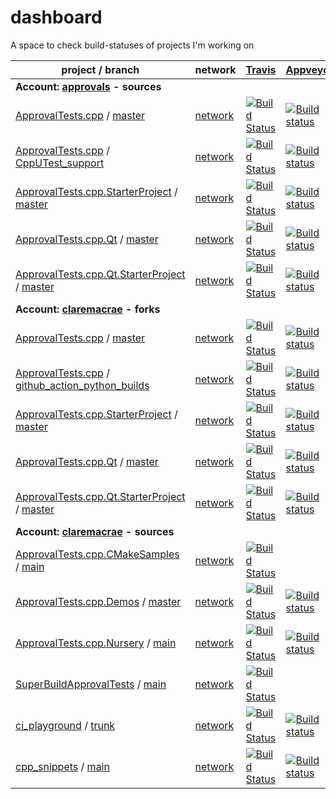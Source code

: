 <a id="top"></a>
# dashboard
A space to check build-statuses of projects I'm working on

| project / branch | network | [Travis](https://travis-ci.com/dashboard) | [Appveyor](https://ci.appveyor.com/projects) | GitHub |
|  --- | --- | --- | --- | --- |
| **Account: [approvals](https://github.com/approvals?tab=repositories) - sources** |
| [ApprovalTests.cpp](https://github.com/approvals/ApprovalTests.cpp/) / [master](https://github.com/approvals/ApprovalTests.cpp/commits/master) | [network](https://github.com/approvals/ApprovalTests.cpp/network) | [![Build Status](https://travis-ci.org/approvals/ApprovalTests.cpp.svg?branch=master)](https://travis-ci.org/approvals/ApprovalTests.cpp/builds) | [![Build status](https://ci.appveyor.com/api/projects/status/lf3i76ije89oihi5/branch/master?svg=true)](https://ci.appveyor.com/project/isidore/approvaltests-cpp/branch/master) | [![Build Status](https://github.com/approvals/ApprovalTests.cpp/workflows/build/badge.svg?branch=master)](https://github.com/approvals/ApprovalTests.cpp/actions?query=branch%3Amaster) |
| [ApprovalTests.cpp](https://github.com/approvals/ApprovalTests.cpp/) / [CppUTest_support](https://github.com/approvals/ApprovalTests.cpp/commits/CppUTest_support) | [network](https://github.com/approvals/ApprovalTests.cpp/network) | [![Build Status](https://travis-ci.org/approvals/ApprovalTests.cpp.svg?branch=CppUTest_support)](https://travis-ci.org/approvals/ApprovalTests.cpp/builds) | [![Build status](https://ci.appveyor.com/api/projects/status/lf3i76ije89oihi5/branch/CppUTest_support?svg=true)](https://ci.appveyor.com/project/isidore/approvaltests-cpp/branch/CppUTest_support) | [![Build Status](https://github.com/approvals/ApprovalTests.cpp/workflows/build/badge.svg?branch=CppUTest_support)](https://github.com/approvals/ApprovalTests.cpp/actions?query=branch%3ACppUTest_support) |
| [ApprovalTests.cpp.StarterProject](https://github.com/approvals/ApprovalTests.cpp.StarterProject/) / [master](https://github.com/approvals/ApprovalTests.cpp.StarterProject/commits/master) | [network](https://github.com/approvals/ApprovalTests.cpp.StarterProject/network) | [![Build Status](https://travis-ci.org/approvals/ApprovalTests.cpp.StarterProject.svg?branch=master)](https://travis-ci.org/approvals/ApprovalTests.cpp.StarterProject/builds) | [![Build status](https://ci.appveyor.com/api/projects/status/qx0546k6ii57919w/branch/master?svg=true)](https://ci.appveyor.com/project/isidore/approvaltests-cpp-starterproject/branch/master) | [![Build Status](https://github.com/approvals/ApprovalTests.cpp.StarterProject/workflows/build/badge.svg?branch=master)](https://github.com/approvals/ApprovalTests.cpp.StarterProject/actions?query=branch%3Amaster) |
| [ApprovalTests.cpp.Qt](https://github.com/approvals/ApprovalTests.cpp.Qt/) / [master](https://github.com/approvals/ApprovalTests.cpp.Qt/commits/master) | [network](https://github.com/approvals/ApprovalTests.cpp.Qt/network) | [![Build Status](https://travis-ci.com/approvals/ApprovalTests.cpp.Qt.svg?branch=master)](https://travis-ci.com/approvals/ApprovalTests.cpp.Qt/builds) | [![Build status](https://ci.appveyor.com/api/projects/status/pf8et0nk1mdajskf/branch/master?svg=true)](https://ci.appveyor.com/project/isidore/approvaltests-cpp-qt/branch/master) | [![Build Status](https://github.com/approvals/ApprovalTests.cpp.Qt/workflows/build/badge.svg?branch=master)](https://github.com/approvals/ApprovalTests.cpp.Qt/actions?query=branch%3Amaster) |
| [ApprovalTests.cpp.Qt.StarterProject](https://github.com/approvals/ApprovalTests.cpp.Qt.StarterProject/) / [master](https://github.com/approvals/ApprovalTests.cpp.Qt.StarterProject/commits/master) | [network](https://github.com/approvals/ApprovalTests.cpp.Qt.StarterProject/network) | [![Build Status](https://travis-ci.com/approvals/ApprovalTests.cpp.Qt.StarterProject.svg?branch=master)](https://travis-ci.com/approvals/ApprovalTests.cpp.Qt.StarterProject/builds) | [![Build status](https://ci.appveyor.com/api/projects/status/tpitsul9axlv93uk/branch/master?svg=true)](https://ci.appveyor.com/project/isidore/approvaltests-cpp-qt-starterproject/branch/master) | [![Build Status](https://github.com/approvals/ApprovalTests.cpp.Qt.StarterProject/workflows/build/badge.svg?branch=master)](https://github.com/approvals/ApprovalTests.cpp.Qt.StarterProject/actions?query=branch%3Amaster) |
| **Account: [claremacrae](https://github.com/claremacrae?tab=repositories) - forks** |
| [ApprovalTests.cpp](https://github.com/claremacrae/ApprovalTests.cpp/) / [master](https://github.com/claremacrae/ApprovalTests.cpp/commits/master) | [network](https://github.com/claremacrae/ApprovalTests.cpp/network) | [![Build Status](https://travis-ci.com/claremacrae/ApprovalTests.cpp.svg?branch=master)](https://travis-ci.com/claremacrae/ApprovalTests.cpp/builds) | [![Build status](https://ci.appveyor.com/api/projects/status/37smtsp3a694okv8/branch/master?svg=true)](https://ci.appveyor.com/project/claremacrae/approvaltests-cpp/branch/master) | [![Build Status](https://github.com/claremacrae/ApprovalTests.cpp/workflows/build/badge.svg?branch=master)](https://github.com/claremacrae/ApprovalTests.cpp/actions?query=branch%3Amaster) |
| [ApprovalTests.cpp](https://github.com/claremacrae/ApprovalTests.cpp/) / [github_action_python_builds](https://github.com/claremacrae/ApprovalTests.cpp/commits/github_action_python_builds) | [network](https://github.com/claremacrae/ApprovalTests.cpp/network) | [![Build Status](https://travis-ci.com/claremacrae/ApprovalTests.cpp.svg?branch=github_action_python_builds)](https://travis-ci.com/claremacrae/ApprovalTests.cpp/builds) | [![Build status](https://ci.appveyor.com/api/projects/status/37smtsp3a694okv8/branch/github_action_python_builds?svg=true)](https://ci.appveyor.com/project/claremacrae/approvaltests-cpp/branch/github_action_python_builds) | [![Build Status](https://github.com/claremacrae/ApprovalTests.cpp/workflows/build/badge.svg?branch=github_action_python_builds)](https://github.com/claremacrae/ApprovalTests.cpp/actions?query=branch%3Agithub_action_python_builds) |
| [ApprovalTests.cpp.StarterProject](https://github.com/claremacrae/ApprovalTests.cpp.StarterProject/) / [master](https://github.com/claremacrae/ApprovalTests.cpp.StarterProject/commits/master) | [network](https://github.com/claremacrae/ApprovalTests.cpp.StarterProject/network) | [![Build Status](https://travis-ci.com/claremacrae/ApprovalTests.cpp.StarterProject.svg?branch=master)](https://travis-ci.com/claremacrae/ApprovalTests.cpp.StarterProject/builds) | [![Build status](https://ci.appveyor.com/api/projects/status/ytjgybf5r9fviifm/branch/master?svg=true)](https://ci.appveyor.com/project/claremacrae/approvaltests-cpp-starterproject/branch/master) | [![Build Status](https://github.com/claremacrae/ApprovalTests.cpp.StarterProject/workflows/build/badge.svg?branch=master)](https://github.com/claremacrae/ApprovalTests.cpp.StarterProject/actions?query=branch%3Amaster) |
| [ApprovalTests.cpp.Qt](https://github.com/claremacrae/ApprovalTests.cpp.Qt/) / [master](https://github.com/claremacrae/ApprovalTests.cpp.Qt/commits/master) | [network](https://github.com/claremacrae/ApprovalTests.cpp.Qt/network) | [![Build Status](https://travis-ci.com/claremacrae/ApprovalTests.cpp.Qt.svg?branch=master)](https://travis-ci.com/claremacrae/ApprovalTests.cpp.Qt/builds) | [![Build status](https://ci.appveyor.com/api/projects/status/g60qbttap7m5nul2/branch/master?svg=true)](https://ci.appveyor.com/project/claremacrae/approvaltests-cpp-qt/branch/master) | [![Build Status](https://github.com/claremacrae/ApprovalTests.cpp.Qt/workflows/build/badge.svg?branch=master)](https://github.com/claremacrae/ApprovalTests.cpp.Qt/actions?query=branch%3Amaster) |
| [ApprovalTests.cpp.Qt.StarterProject](https://github.com/claremacrae/ApprovalTests.cpp.Qt.StarterProject/) / [master](https://github.com/claremacrae/ApprovalTests.cpp.Qt.StarterProject/commits/master) | [network](https://github.com/claremacrae/ApprovalTests.cpp.Qt.StarterProject/network) | [![Build Status](https://travis-ci.com/claremacrae/ApprovalTests.cpp.Qt.StarterProject.svg?branch=master)](https://travis-ci.com/claremacrae/ApprovalTests.cpp.Qt.StarterProject/builds) | [![Build status](https://ci.appveyor.com/api/projects/status/xe2iwuto0sc342a7/branch/master?svg=true)](https://ci.appveyor.com/project/claremacrae/approvaltests-cpp-qt-starterproject/branch/master) | [![Build Status](https://github.com/claremacrae/ApprovalTests.cpp.Qt.StarterProject/workflows/build/badge.svg?branch=master)](https://github.com/claremacrae/ApprovalTests.cpp.Qt.StarterProject/actions?query=branch%3Amaster) |
| **Account: [claremacrae](https://github.com/claremacrae?tab=repositories) - sources** |
| [ApprovalTests.cpp.CMakeSamples](https://github.com/claremacrae/ApprovalTests.cpp.CMakeSamples/) / [main](https://github.com/claremacrae/ApprovalTests.cpp.CMakeSamples/commits/main) | [network](https://github.com/claremacrae/ApprovalTests.cpp.CMakeSamples/network) | [![Build Status](https://travis-ci.com/claremacrae/ApprovalTests.cpp.CMakeSamples.svg?branch=main)](https://travis-ci.com/claremacrae/ApprovalTests.cpp.CMakeSamples/builds) | ` ` | [![Build Status](https://github.com/claremacrae/ApprovalTests.cpp.CMakeSamples/workflows/build/badge.svg?branch=main)](https://github.com/claremacrae/ApprovalTests.cpp.CMakeSamples/actions?query=branch%3Amain) |
| [ApprovalTests.cpp.Demos](https://github.com/claremacrae/ApprovalTests.cpp.Demos/) / [master](https://github.com/claremacrae/ApprovalTests.cpp.Demos/commits/master) | [network](https://github.com/claremacrae/ApprovalTests.cpp.Demos/network) | [![Build Status](https://travis-ci.com/claremacrae/ApprovalTests.cpp.Demos.svg?branch=master)](https://travis-ci.com/claremacrae/ApprovalTests.cpp.Demos/builds) | [![Build status](https://ci.appveyor.com/api/projects/status/22e9j3e5pyviumrj/branch/master?svg=true)](https://ci.appveyor.com/project/claremacrae/approvaltests-cpp-demos/branch/master) | [![Build Status](https://github.com/claremacrae/ApprovalTests.cpp.Demos/workflows/build/badge.svg?branch=master)](https://github.com/claremacrae/ApprovalTests.cpp.Demos/actions?query=branch%3Amaster) |
| [ApprovalTests.cpp.Nursery](https://github.com/claremacrae/ApprovalTests.cpp.Nursery/) / [main](https://github.com/claremacrae/ApprovalTests.cpp.Nursery/commits/main) | [network](https://github.com/claremacrae/ApprovalTests.cpp.Nursery/network) | [![Build Status](https://travis-ci.com/claremacrae/ApprovalTests.cpp.Nursery.svg?branch=main)](https://travis-ci.com/claremacrae/ApprovalTests.cpp.Nursery/builds) | [![Build status](https://ci.appveyor.com/api/projects/status/iqtnpa83t13os98v/branch/main?svg=true)](https://ci.appveyor.com/project/claremacrae/approvaltests-cpp-nursery/branch/main) | [![Build Status](https://github.com/claremacrae/ApprovalTests.cpp.Nursery/workflows/build/badge.svg?branch=main)](https://github.com/claremacrae/ApprovalTests.cpp.Nursery/actions?query=branch%3Amain) |
| [SuperBuildApprovalTests](https://github.com/claremacrae/SuperBuildApprovalTests/) / [main](https://github.com/claremacrae/SuperBuildApprovalTests/commits/main) | [network](https://github.com/claremacrae/SuperBuildApprovalTests/network) | [![Build Status](https://travis-ci.com/claremacrae/SuperBuildApprovalTests.svg?branch=main)](https://travis-ci.com/claremacrae/SuperBuildApprovalTests/builds) | ` ` | [![Build Status](https://github.com/claremacrae/SuperBuildApprovalTests/workflows/build/badge.svg?branch=main)](https://github.com/claremacrae/SuperBuildApprovalTests/actions?query=branch%3Amain) |
| [ci_playground](https://github.com/claremacrae/ci_playground/) / [trunk](https://github.com/claremacrae/ci_playground/commits/trunk) | [network](https://github.com/claremacrae/ci_playground/network) | [![Build Status](https://travis-ci.com/claremacrae/ci_playground.svg?branch=trunk)](https://travis-ci.com/claremacrae/ci_playground/builds) | [![Build status](https://ci.appveyor.com/api/projects/status/cbksrgvypq5vksy2/branch/trunk?svg=true)](https://ci.appveyor.com/project/claremacrae/ci-playground/branch/trunk) | [![Build Status](https://github.com/claremacrae/ci_playground/workflows/build/badge.svg?branch=trunk)](https://github.com/claremacrae/ci_playground/actions?query=branch%3Atrunk) |
| [cpp_snippets](https://github.com/claremacrae/cpp_snippets/) / [main](https://github.com/claremacrae/cpp_snippets/commits/main) | [network](https://github.com/claremacrae/cpp_snippets/network) | [![Build Status](https://travis-ci.com/claremacrae/cpp_snippets.svg?branch=main)](https://travis-ci.com/claremacrae/cpp_snippets/builds) | [![Build status](https://ci.appveyor.com/api/projects/status/hqf8xh615dyp3u4l/branch/main?svg=true)](https://ci.appveyor.com/project/claremacrae/cpp-snippets/branch/main) | [![Build Status](https://github.com/claremacrae/cpp_snippets/workflows/build/badge.svg?branch=main)](https://github.com/claremacrae/cpp_snippets/actions?query=branch%3Amain) |
